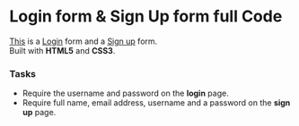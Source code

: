 # Login form & Sign Up form full Code

[This](https://github.com/asanwal07/fswd) is a [Login](https://github.com/asanwal07/fswd) form and a [Sign up](https://github.com/asanwal07/fswd) form.  
Built with **HTML5** and **CSS3**. 

### Tasks

* Require the username and password on the **login** page.
* Require full name, email address, username and a password on the **sign up** page.


